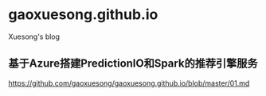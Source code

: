 # gaoxuesong.github.io
Xuesong's blog

## 基于Azure搭建PredictionIO和Spark的推荐引擎服务
https://github.com/gaoxuesong/gaoxuesong.github.io/blob/master/01.md
